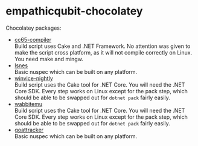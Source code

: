 # empathicqubit-chocolatey

Chocolatey packages:

* [cc65-compiler](https://community.chocolatey.org/packages/cc65-compiler)\
Build script uses Cake and .NET Framework. No attention was given to make the script cross platform, as it will not compile correctly on Linux. You need make and mingw.
* [lsnes](https://community.chocolatey.org/packages/lsnes)\
Basic nuspec which can be built on any platform.
* [winvice-nightly](https://community.chocolatey.org/packages/winvice-nightly)\
Build script uses the Cake tool for .NET Core. You will need the .NET Core SDK. Every step works on Linux except for the pack step, which should be able to be swapped out for `dotnet pack` fairly easily.
* [wabbitemu](https://community.chocolatey.org/packages/wabbitemu)\
Build script uses the Cake tool for .NET Core. You will need the .NET Core SDK. Every step works on Linux except for the pack step, which should be able to be swapped out for `dotnet pack` fairly easily.
* [goattracker](https://community.chocolatey.org/packages/goattracker)\
Basic nuspec which can be built on any platform.
